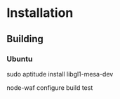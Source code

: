 

# Installation

## Building
### Ubuntu

  sudo aptitude install libgl1-mesa-dev

node-waf configure build test

